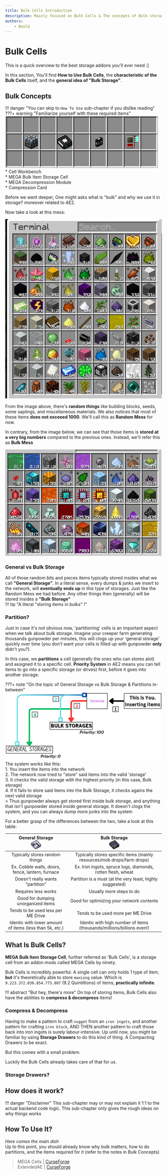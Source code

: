 ```yaml
---
title: Bulk Cells Introduction
description: Mainly focused on Bulk Cells & The concepts of Bulk storages
authors: 
    - Boold
---
```


# Bulk Cells

This is a quick overview to the best storage addons you'll ever need :]  

In this section, You'll find **How to Use Bulk Cells**, the **characteristic of the Bulk Cells** itself, and the **general idea of "Bulk Storage"**.  

## Bulk Concepts

!!! danger "You can skip to ``How To Use`` sub-chapter if you dislike reading"  
???+ warning "Familiarize yourself with these required items"
    ![](img/bulkRequirements.png)  
    * Cell Workbench  
    * MEGA Bulk Item Storage Cell  
    * MEGA Decompression Module  
    * Compression Card  

Before we went deeper, One might asks what is "bulk" and why we use it in storage? moreover related to AE2.  

Now take a look at this mess:  

![](img/randomMess.png)  

From the image above, there's **random things** like building blocks, seeds, some saplings, and miscellaneous materials. We also notices that most of these items **does not exceeed 1000**. We'll call this as **Random Mess** for now.  

In contrary, from the image below, we can see that those items is **stored at a very big numbers** compared to the previous ones. Instead, we'll refer this as **Bulk Mess**  

![](img/bulkMess.png)  

### General vs Bulk Storage 

All of those random bits and pieces items typically stored insides what we call **"General Storage"**. In a literal sense, every dumps & junks we insert to the network, will **eventually ends up** in this type of storages. Just like the Random Mess we had before. Any other things then (generally) will be stored insides a **"Bulk Storage"**  
!!! tip "A literal "storing items in bulks" !"

### Partition?

Just in case it's not obvious now, 'partitioning' cells is an important aspect when we talk about bulk storage. Imagine your creeper farm generating thousands gunpowder per minutes, this will clogs up your 'general storage' quickly over time (you don't want your cells is filled up with gunpowder **only** didn't you?).  

In this case, we **partitions** a cell (generally the ones who can stores alot) and assigned it to a specific cell. **Priority System** in AE2 means you can tell items to go into a specific storage (or drives) first, before it goes into another storage.  

???+ note "On the topic of General Storage vs Bulk Storage & Partitions in-between"
    ![](img/priorityInsert.png)  
    The system works like this:   
    1. You insert the items into the network   
    2. The network now tried to "store" said items into the valid 'storage'  
    3. It checks the valid storage with the highest priority (in this case, Bulk storage)  
    4. If it fails to store said items into the Bulk Storage, it checks agains the next valid storage  
    > Thus gunpowder always get stored first inside bulk storage, and anything that isn't gunpowder stored inside general storage. It doesn't clogs the system, and you can always dump more junks into the system 

For a better grasp of the differences between the two, take a look at this table:  

| **General Storage** <br> ![](img/itemCell.png) | **Bulk Storage** <br> ![](img/bulkCell.png) |
|:---:|:---:|
| Typically stores random things | Typically stores specific items (mainly resources/mob drops/farm drops) |
| Ex. Cobble walls, doors, fence, lantern, furnace | Ex. Iron ingots, spruce logs, diamonds, rotten flesh, wheat |
| Doesn't really wants "partition" | Partition is a must (at the very least, highly suggested) |
| Requires less works | Usually more steps to do |
| Good for dumping unorganized items | Good for optimizing your network contents |
| Tends to be used less per ME Drive | Tends to be used more per ME Drive |
| Identic with lower amount of items (less than 5k, etc.) | Identic with high number of items (thousands/millions/billions even!) |
  

## What Is Bulk Cells?

**MEGA Bulk Item Storage Cell**, further referred as 'Bulk Cells', is a storage cell from an addon mods called MEGA Cells by ninety.  

Bulk Cells is incredibly powerful. A single cell can only holds 1 type of item, **but** it's theoretically able to store ``maxLong`` value. Which is ``9.223.372.036.854.775.807`` (9.2 Quintillions) of items, **practically infinite**.  

!!! abstract "But hey, there's more"
    On top of storing items, Bulk Cells also have the abilities to **compress & decompress** items! 

### Compress & Decompress
Having to make a pattern to craft ``nugget`` from an ``iron ingots``, and another pattern for crafting ``iron block``, AND THEN another pattern to craft those back into iron ingots is surely labour-intensive. Up until now, you might be familiar by using **Storage Drawers** to do this kind of thing. A Compacting Drawers to be exact.  

But this comes with a small problem.  

Luckily the Bulk Cells already takes care of that for us.

### Storage Drawers?

## How does it work?

!!! danger "Disclaimer"
    This sub-chapter may or may not explain it 1:1 to the actual backend code logic. This sub-chapter only gives the rough ideas on why things works


    

 
## How To Use It?

*Here comes the main dish*  
Up to this point, you should already know why bulk matters, how to do partitions, and the items required for it (refer to the notes in Bulk Concepts)

> MEGA Cells | [CurseForge](https://legacy.curseforge.com/minecraft/mc-mods/mega-cells) <br>
> ExtendedAE | [CurseForge](https://legacy.curseforge.com/minecraft/mc-mods/ex-pattern-provider)
